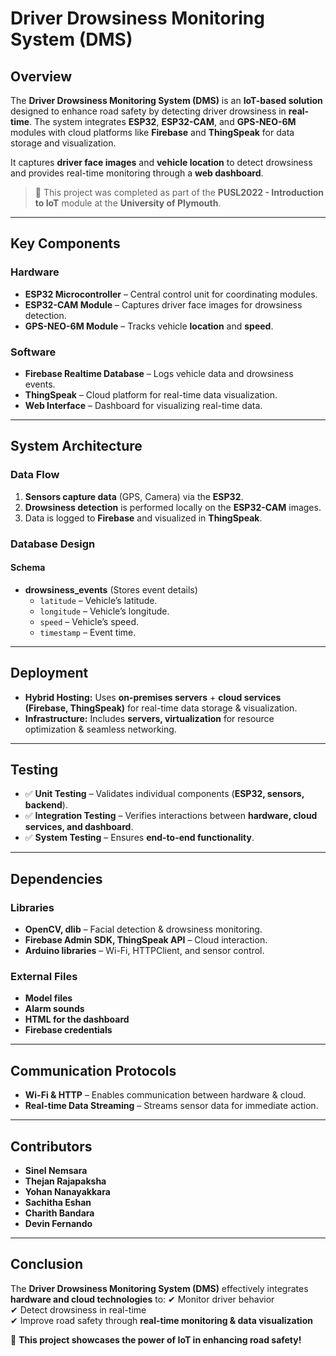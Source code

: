 # Driver Drowsiness Monitoring System (DMS)

## Overview
The **Driver Drowsiness Monitoring System (DMS)** is an **IoT-based solution** designed to enhance road safety by detecting driver drowsiness in **real-time**. The system integrates **ESP32**, **ESP32-CAM**, and **GPS-NEO-6M** modules with cloud platforms like **Firebase** and **ThingSpeak** for data storage and visualization.  

It captures **driver face images** and **vehicle location** to detect drowsiness and provides real-time monitoring through a **web dashboard**.  

> 📌 This project was completed as part of the **PUSL2022 - Introduction to IoT** module at the **University of Plymouth**.

---

## Key Components

### **Hardware**
- **ESP32 Microcontroller** – Central control unit for coordinating modules.
- **ESP32-CAM Module** – Captures driver face images for drowsiness detection.
- **GPS-NEO-6M Module** – Tracks vehicle **location** and **speed**.

### **Software**
- **Firebase Realtime Database** – Logs vehicle data and drowsiness events.
- **ThingSpeak** – Cloud platform for real-time data visualization.
- **Web Interface** – Dashboard for visualizing real-time data.

---

## System Architecture

### **Data Flow**
1. **Sensors capture data** (GPS, Camera) via the **ESP32**.
2. **Drowsiness detection** is performed locally on the **ESP32-CAM** images.
3. Data is logged to **Firebase** and visualized in **ThingSpeak**.

### **Database Design**
#### **Schema**
- **drowsiness_events** (Stores event details)
  - `latitude` – Vehicle’s latitude.
  - `longitude` – Vehicle’s longitude.
  - `speed` – Vehicle’s speed.
  - `timestamp` – Event time.

---

## **Deployment**
- **Hybrid Hosting:** Uses **on-premises servers** + **cloud services (Firebase, ThingSpeak)** for real-time data storage & visualization.
- **Infrastructure:** Includes **servers, virtualization** for resource optimization & seamless networking.

---

## **Testing**
- ✅ **Unit Testing** – Validates individual components (**ESP32, sensors, backend**).  
- ✅ **Integration Testing** – Verifies interactions between **hardware, cloud services, and dashboard**.  
- ✅ **System Testing** – Ensures **end-to-end functionality**.

---

## **Dependencies**
### **Libraries**
- **OpenCV, dlib** – Facial detection & drowsiness monitoring.
- **Firebase Admin SDK, ThingSpeak API** – Cloud interaction.
- **Arduino libraries** – Wi-Fi, HTTPClient, and sensor control.

### **External Files**
- **Model files**
- **Alarm sounds**
- **HTML for the dashboard**
- **Firebase credentials**

---

## **Communication Protocols**
- **Wi-Fi & HTTP** – Enables communication between hardware & cloud.  
- **Real-time Data Streaming** – Streams sensor data for immediate action.  

---

## **Contributors**
- **Sinel Nemsara**
- **Thejan Rajapaksha**
- **Yohan Nanayakkara**
- **Sachitha Eshan**
- **Charith Bandara**
- **Devin Fernando**

---

## **Conclusion**
The **Driver Drowsiness Monitoring System (DMS)** effectively integrates **hardware and cloud technologies** to:
✔ Monitor driver behavior  
✔ Detect drowsiness in real-time  
✔ Improve road safety through **real-time monitoring & data visualization**  

🚀 **This project showcases the power of IoT in enhancing road safety!**
